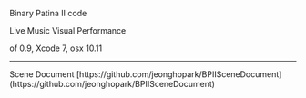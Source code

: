 Binary Patina II code

Live Music Visual Performance

of 0.9, Xcode 7, osx 10.11

<hr>
Scene Document
[https://github.com/jeonghopark/BPIISceneDocument](https://github.com/jeonghopark/BPIISceneDocument)

